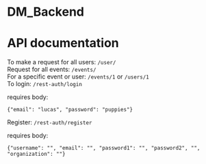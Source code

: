 # DM_Backend

# API documentation

To make a request for all users: 
```/user/```  
Request for all events: 
```/events/```  
For a specific event or user: ```/events/1``` or ```/users/1```  
To login: ```/rest-auth/login```  

requires body:

```{"email": "lucas", "password": "puppies"}```

Register: ```/rest-auth/register```

requires body:

```{"username": "", "email": "", "password1": "", "password2", "", "organization": ""}```
